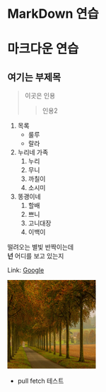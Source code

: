 # MarkDown 연습

# 마크다운 연습

## 여기는 부제목

> 이곳은 인용
>
> > 인용2

1. 목록
   - 룰루
   - 랄라
2. 누리네 가족
   1. 누리
   2. 무니
   3. 까칠이
   4. 소시미
3. 똥괭이네
   1. 할배
   2. 쁘니
   3. 고니대장
   4. 이백이

떨려오는 별빛 반짝이는데  
**넌** 어디를 보고 있는지

Link: [Google](http://google.com)

<img src="/img/1.jpg" width="200px" height="200px" title="사진 사이즈 설정" alt="nature"></img>

- pull fetch 테스트
